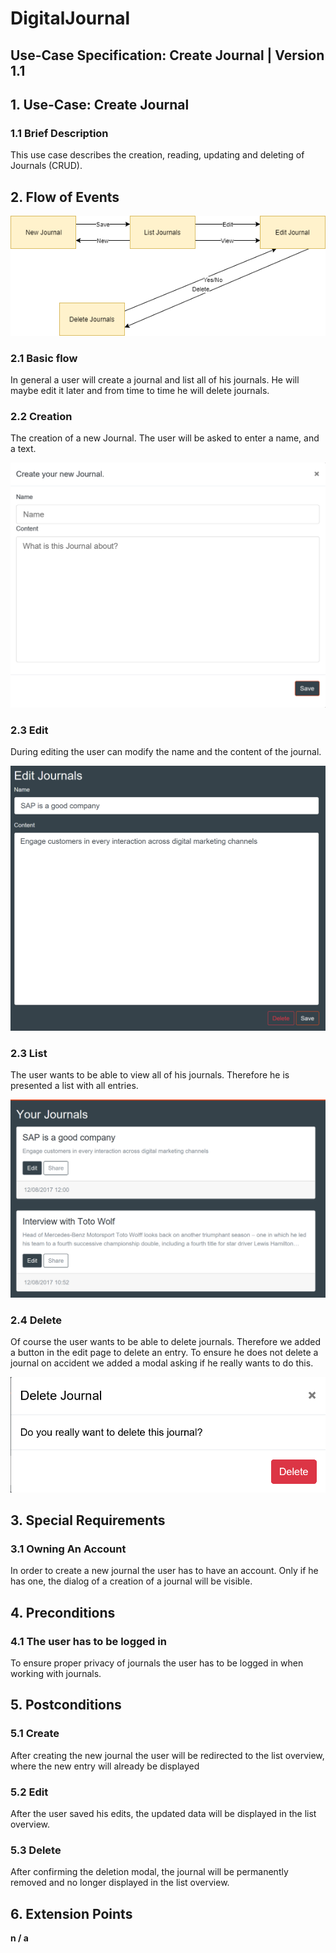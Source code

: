 # DigitalJournal
## Use-Case Specification: Create Journal | Version 1.1

## 1. Use-Case: Create Journal

### 1.1 Brief Description

This use case describes the creation, reading, updating and deleting of Journals (CRUD).

## 2. Flow of Events

![AD_CRUD Journal](AD_CRUD_Journal.png)

### 2.1 Basic flow

In general a user will create a journal and list all of his journals. He will maybe edit it later and from time to time he will delete journals.

### 2.2 Creation  

The creation of a new Journal. The user will be asked to enter a name, and a text.

![crud_create](crud_create.png)

### 2.3 Edit

During editing the user can modify the name and the content of the journal.

![crud_edit](crud_edit.png)

### 2.3 List

The user wants to be able to view all of his journals. Therefore he is presented a list with all entries.

![crud_list](crud_list.png)

### 2.4 Delete

Of course the user wants to be able to delete journals. Therefore we added a button in the edit page to delete an entry. To ensure he does not delete a journal on accident we added a modal asking if he really wants to do this.

![crud_delete](crud_delete.png)

## 3. Special Requirements

### 3.1 Owning An Account
        
In order to create a new journal the user has to have an account. Only if he has one, the dialog of a creation of a journal will be visible.

## 4. Preconditions

### 4.1 The user has to be logged in

To ensure proper privacy of journals the user has to be logged in when working with journals.

## 5. Postconditions

### 5.1 Create

After creating the new journal the user will be redirected to the list overview, where the new entry will already be displayed

### 5.2 Edit

After the user saved his edits, the updated data will be displayed in the list overview.

### 5.3 Delete

After confirming the deletion modal, the journal will be permanently removed and no longer displayed in the list overview.

## 6. Extension Points

**n / a**
